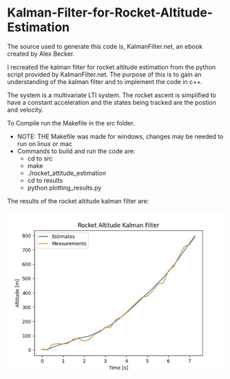 # Kalman-Filter-for-Rocket-Altitude-Estimation

The source used to generate this code is, KalmanFilter.net, an ebook created by Alex Becker.

I recreated the kalman filter for rocket altitude estimation from the python script provided by KalmanFilter.net. The purpose of this is to gain an understanding of the kalman filter and to implement the code in c++.

The system is a multivariate LTI system. The rocket ascent is simplified to have a constant acceleration and the states being tracked are the postion and velocity.

To Compile run the Makefile in the src folder.
  - NOTE: THE Makefile was made for windows, changes may be needed to run on linux or mac
  - Commands to build and run the code are:
      - cd to src
      - make
      - ./rocket_attitude_estimation
      - cd to results
      - python plotting_results.py

The results of the rocket altitude kalman filter are:

![alt text](src/results/rocket_altitude_kf_results.jpg?raw=true)
